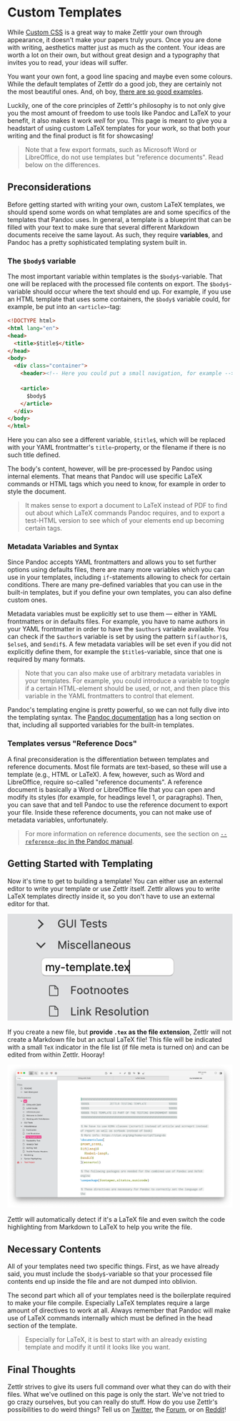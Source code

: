 # Custom Templates

While [Custom CSS](../core/custom-css.md) is a great way to make Zettlr your own through appearance, it doesn't make your papers truly yours. Once you are done with writing, aesthetics matter just as much as the content. Your ideas are worth a lot on their own, but without great design and a typography that invites you to read, your ideas will suffer.

You want your own font, a good line spacing and maybe even some colours. While the default templates of Zettlr do a good job, they are certainly not the most beautiful ones. And, oh boy, [there are so good examples](https://tex.stackexchange.com/questions/1319/showcase-of-beautiful-typography-done-in-tex-friends).

Luckily, one of the core principles of Zettlr's philosophy is to not only give you the most amount of freedom to use tools like Pandoc and LaTeX to your benefit, it also makes it work _well_ for you. This page is meant to give you a headstart of using custom LaTeX templates for your work, so that both your writing and the final product is fit for showcasing!

> Note that a few export formats, such as Microsoft Word or LibreOffice, do not use templates but "reference documents". Read below on the differences.

## Preconsiderations

Before getting started with writing your own, custom LaTeX templates, we should spend some words on what templates are and some specifics of the templates that Pandoc uses. In general, a template is a blueprint that can be filled with your text to make sure that several different Markdown documents receive the same layout. As such, they require **variables**, and Pandoc has a pretty sophisticated templating system built in.

### The `$body$` variable

The most important variable within templates is the `$body$`-variable. That one will be replaced with the processed file contents on export. The `$body$`-variable should occur where the text should end up. For example, if you use an HTML template that uses some containers, the `$body$` variable could, for example, be put into an `<article>`-tag:

```html
<!DOCTYPE html>
<html lang="en">
<head>
  <title>$title$</title>
</head>
<body>
  <div class="container">
    <header><!-- Here you could put a small navigation, for example --></header>

    <article>
      $body$
    </article>
  </div>
</body>
</html>
```

Here you can also see a different variable, `$title$`, which will be replaced with your YAML frontmatter's `title`-property, or the filename if there is no such title defined.

The body's content, however, will be pre-processed by Pandoc using internal elements. That means that Pandoc will use specific LaTeX commands or HTML tags which you need to know, for example in order to style the document.

> It makes sense to export a document to LaTeX instead of PDF to find out about which LaTeX commands Pandoc requires, and to export a test-HTML version to see which of your elements end up becoming certain tags.

### Metadata Variables and Syntax

Since Pandoc accepts YAML frontmatters and allows you to set further options using defaults files, there are many more variables which you can use in your templates, including `if`-statements allowing to check for certain conditions. There are many pre-defined variables that you can use in the built-in templates, but if you define your own templates, you can also define custom ones.

Metadata variables must be explicitly set to use them — either in YAML frontmatters or in defaults files. For example, you have to name authors in your YAML frontmatter in order to have the `$author$` variable available. You can check if the `$author$` variable is set by using the pattern `$if(author)$`, `$else$`, and `$endif$`. A few metadata variables will be set even if you did not explicitly define them, for example the `$title$`-variable, since that one is required by many formats.

> Note that you can also make use of arbitrary metadata variables in your templates. For example, you could introduce a variable to toggle if a certain HTML-element should be used, or not, and then place this variable in the YAML frontmatters to control that element.

Pandoc's templating engine is pretty powerful, so we can not fully dive into the templating syntax. The [Pandoc documentation](https://pandoc.org/MANUAL.html#templates) has a long section on that, including all supported variables for the built-in templates.

### Templates versus "Reference Docs"

A final preconsideration is the differentiation between templates and reference documents. Most file formats are text-based, so these will use a template (e.g., HTML or LaTeX). A few, however, such as Word and LibreOffice, require so-called "reference documents". A reference document is basically a Word or LibreOffice file that you can open and modify its styles (for example, for headings level 1, or paragraphs). Then, you can save that and tell Pandoc to use the reference document to export your file. Inside these reference documents, you can not make use of metadata variables, unfortunately.

> For more information on reference documents, see the section on [`--reference-doc` in the Pandoc manual](https://pandoc.org/MANUAL.html#options-affecting-specific-writers).

## Getting Started with Templating

Now it's time to get to building a template! You can either use an external editor to write your template or use Zettlr itself. Zettlr allows you to write LaTeX templates directly inside it, so you don't have to use an external editor for that.

![Create TeX-Files by appending the appropriate extension](../img/create_tex_file.png)

If you create a new file, but **provide `.tex` as the file extension**, Zettlr will not create a Markdown file but an actual LaTeX file! This file will be indicated with a small `TeX` indicator in the file list (if file meta is turned on) and can be edited from within Zettlr. Hooray!

![Zettlr with a TeX file open](../img/zettlr_tex_file.png)

Zettlr will automatically detect if it's a LaTeX file and even switch the code highlighting from Markdown to LaTeX to help you write the file.

## Necessary Contents

All of your templates need two specific things. First, as we have already said, you must include the `$body$`-variable so that your processed file contents end up inside the file and are not dumped into oblivion.

The second part which all of your templates need is the boilerplate required to make your file compile. Especially LaTeX templates require a large amount of directives to work at all. Always remember that Pandoc will make use of LaTeX commands internally which must be defined in the head section of the template.

> Especially for LaTeX, it is best to start with an already existing template and modify it until it looks like you want.

## Final Thoughts

Zettlr strives to give its users full command over what they can do with their files. What we've outlined on this page is only the start. We've not tried to go crazy ourselves, but you can really do stuff. How do you use Zettlr's possibilities to do weird things? Tell us on [Twitter](https://www.twitter.com/Zettlr), the [Forum](https://forum.zettlr.com/), or on [Reddit](https://www.reddit.com/r/Zettlr)!
